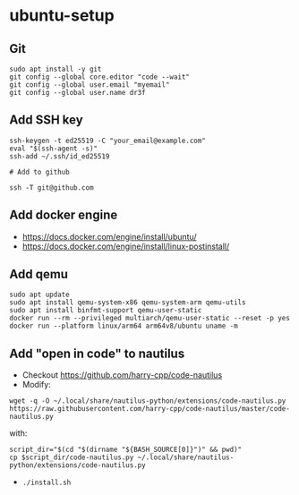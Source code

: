 # ubuntu-setup

## Git
```
sudo apt install -y git
git config --global core.editor "code --wait"
git config --global user.email "myemail"
git config --global user.name dr3f
```

## Add SSH key
```
ssh-keygen -t ed25519 -C "your_email@example.com"
eval "$(ssh-agent -s)"
ssh-add ~/.ssh/id_ed25519

# Add to github

ssh -T git@github.com
```

## Add docker engine
- https://docs.docker.com/engine/install/ubuntu/
- https://docs.docker.com/engine/install/linux-postinstall/

## Add qemu
```
sudo apt update
sudo apt install qemu-system-x86 qemu-system-arm qemu-utils
sudo apt install binfmt-support qemu-user-static
docker run --rm --privileged multiarch/qemu-user-static --reset -p yes
docker run --platform linux/arm64 arm64v8/ubuntu uname -m
```

## Add "open in code" to nautilus
- Checkout https://github.com/harry-cpp/code-nautilus
- Modify:  
```
wget -q -O ~/.local/share/nautilus-python/extensions/code-nautilus.py https://raw.githubusercontent.com/harry-cpp/code-nautilus/master/code-nautilus.py
```  
with:  
```
script_dir="$(cd "$(dirname "${BASH_SOURCE[0]}")" && pwd)"
cp $script_dir/code-nautilus.py ~/.local/share/nautilus-python/extensions/code-nautilus.py
```
- `./install.sh`